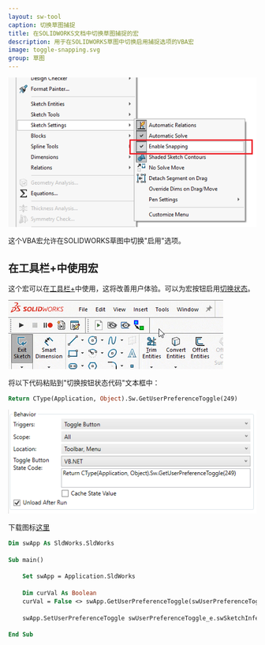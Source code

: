 ```yaml
---
layout: sw-tool
caption: 切换草图捕捉
title: 在SOLIDWORKS文档中切换草图捕捉的宏
description: 用于在SOLIDWORKS草图中切换启用捕捉选项的VBA宏
image: toggle-snapping.svg
group: 草图
---
```

![启用草图捕捉选项](enable-snapping-option.png)

这个VBA宏允许在SOLIDWORKS草图中切换"启用"选项。

## 在工具栏+中使用宏

这个宏可以在[工具栏+](https://cadplus.xarial.com/toolbar/)中使用，这将改善用户体验。可以为宏按钮启用[切换状态](https://cadplus.xarial.com/toolbar/configuration/toggles/)。

![启用捕捉切换按钮](enable-snapping-animation.gif)

将以下代码粘贴到"切换按钮状态代码"文本框中：

~~~ vb
Return CType(Application, Object).Sw.GetUserPreferenceToggle(249)
~~~

![处理切换按钮状态的代码](toggle-state-code.png)

下载图标[这里](toggle-snapping.svg)

~~~ vb
Dim swApp As SldWorks.SldWorks

Sub main()

    Set swApp = Application.SldWorks
    
    Dim curVal As Boolean
    curVal = False <> swApp.GetUserPreferenceToggle(swUserPreferenceToggle_e.swSketchInference)
    
    swApp.SetUserPreferenceToggle swUserPreferenceToggle_e.swSketchInference, Not curVal
    
End Sub
~~~
